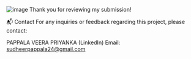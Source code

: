 ![image](https://github.com/user-attachments/assets/f9364422-2278-4c0a-a24a-95599e3c5f24)
Thank you for reviewing my submission!

📬 Contact For any inquiries or feedback regarding this project, please contact:

PAPPALA VEERA PRIYANKA (LinkedIn) Email: sudheerpappala24@gmail.com
